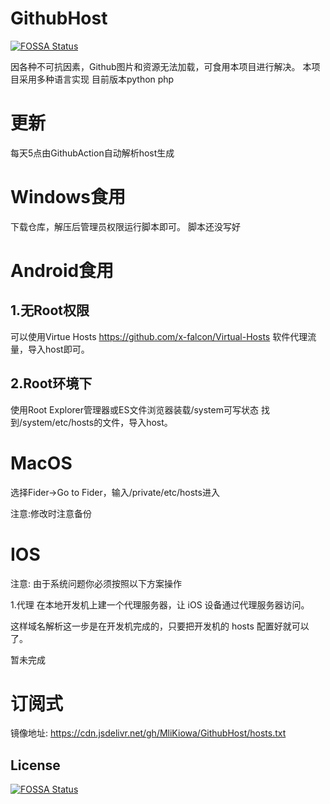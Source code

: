 # GithubHost
[![FOSSA Status](https://app.fossa.com/api/projects/git%2Bgithub.com%2FMliKiowa%2FGithubHost.svg?type=shield)](https://app.fossa.com/projects/git%2Bgithub.com%2FMliKiowa%2FGithubHost?ref=badge_shield)

因各种不可抗因素，Github图片和资源无法加载，可食用本项目进行解决。
本项目采用多种语言实现 目前版本python php
# 更新
每天5点由GithubAction自动解析host生成
# Windows食用
下载仓库，解压后管理员权限运行脚本即可。
脚本还没写好
# Android食用
## 1.无Root权限
可以使用Virtue Hosts
https://github.com/x-falcon/Virtual-Hosts
软件代理流量，导入host即可。
## 2.Root环境下
使用Root Explorer管理器或ES文件浏览器装载/system可写状态
找到/system/etc/hosts的文件，导入host。
# MacOS
选择Fider->Go to Fider，输入/private/etc/hosts进入

注意:修改时注意备份
# IOS
注意: 由于系统问题你必须按照以下方案操作

1.代理
在本地开发机上建一个代理服务器，让 iOS 设备通过代理服务器访问。

这样域名解析这一步是在开发机完成的，只要把开发机的 hosts 配置好就可以了。


暂未完成
# 订阅式
镜像地址: https://cdn.jsdelivr.net/gh/MliKiowa/GithubHost/hosts.txt


## License
[![FOSSA Status](https://app.fossa.com/api/projects/git%2Bgithub.com%2FMliKiowa%2FGithubHost.svg?type=large)](https://app.fossa.com/projects/git%2Bgithub.com%2FMliKiowa%2FGithubHost?ref=badge_large)